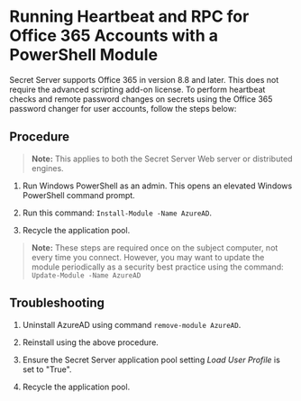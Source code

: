 [title]: # (Running Heartbeat and RPC for Office 365 Accounts with a PowerShell Module)
[tags]: # (Remote Password Changing, PowerShell, office 365)
[priority]: # (1000)

# Running Heartbeat and RPC for Office 365 Accounts with a PowerShell Module

Secret Server supports Office 365 in version 8.8 and later. This does not require the advanced scripting add-on license. To perform heartbeat checks and remote password changes on secrets using the Office 365 password changer for user accounts, follow the steps below:

## Procedure

> **Note:** This applies to both the Secret Server Web server or distributed engines.

1. Run Windows PowerShell as an admin. This opens an elevated Windows PowerShell command prompt.

1. Run this command: `Install-Module -Name AzureAD`.

1. Recycle the application pool.

> **Note:** These steps are required once on the subject computer, not every time you connect. However, you may want to update the module periodically as a security best practice using the command: `Update-Module -Name AzureAD`

## Troubleshooting

1. Uninstall AzureAD using command `remove-module AzureAD`.

1. Reinstall using the above procedure.

1. Ensure the Secret Server application pool setting *Load User Profile* is set to "True".

1. Recycle the application pool.
 